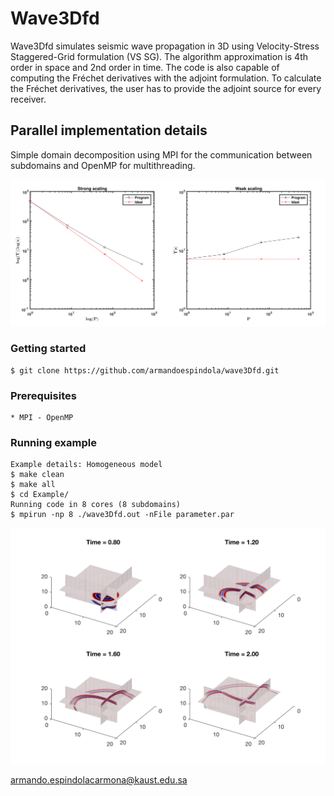 # Wave3Dfd

Wave3Dfd simulates seismic wave propagation in 3D using Velocity-Stress Staggered-Grid formulation (VS SG). The algorithm approximation is 4th order in space and 2nd order in time. The code is also capable of computing the Fréchet derivatives with the adjoint formulation. To calculate the Fréchet derivatives, the user has to provide the adjoint source for every receiver.

## Parallel implementation details

Simple domain decomposition using MPI for the communication between subdomains and OpenMP for multithreading.

![Scaling](images/scaling.png)

### Getting started
    $ git clone https://github.com/armandoespindola/wave3Dfd.git

### Prerequisites
    * MPI - OpenMP

### Running example
    Example details: Homogeneous model
    $ make clean
    $ make all
    $ cd Example/
    Running code in 8 cores (8 subdomains) 
    $ mpirun -np 8 ./wave3Dfd.out -nFile parameter.par

![Snapshots](images/snapshots.png)


armando.espindolacarmona@kaust.edu.sa
